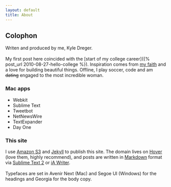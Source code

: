 ```yaml
---
layout: default
title: About
---
```

## Colophon
Writen and produced by me, Kyle Dreger.
<br><br>
My first post here coincided with the [start of my college career]({% post_url 2010-08-27-hello-college %}). Inspiration comes from [my faith](http://bible.us/116/psa.1.3.nlt) and a love for building beautiful things. Offline, I play soccer, code and am <s>dating</s> engaged to the most incredible woman.

### Mac apps
- Webkit
- Sublime Text
- Tweetbot
- NetNewsWire
- TextExpander
- Day One

### This site
I use [Amazon S3](http://aws.amazon.com/s3/) and [Jekyll](https://github.com/mojombo/jekyll) to publish this site. The domain lives on [Hover](http://hover.com) (love them, highly recommend), and posts are written in [Markdown](http://daringfireball.net/projects/markdown) format via [Sublime Text 2](http://sublimetext.com) or [iA Writer](http:iawriter.com).
<br><br>
Typefaces are set in Avenir Next (Mac) and Segoe UI (Windows) for the headings and Georgia for the body copy.
